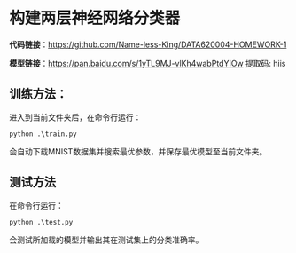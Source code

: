# 构建两层神经网络分类器
**代码链接**：https://github.com/Name-less-King/DATA620004-HOMEWORK-1

**模型链接**：https://pan.baidu.com/s/1yTL9MJ-vlKh4wabPtdYIOw 提取码: hiis

## 训练方法：
进入到当前文件夹后，在命令行运行：

`python .\train.py`

会自动下载MNIST数据集并搜索最优参数，并保存最优模型至当前文件夹。

## 测试方法
在命令行运行：

`python .\test.py`

会测试所加载的模型并输出其在测试集上的分类准确率。

